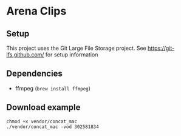 # Arena Clips

## Setup
This project uses the Git Large File Storage project.
See https://git-lfs.github.com/ for setup information

## Dependencies

- ffmpeg (`brew install ffmpeg`)

## Download example

```
chmod +x vendor/concat_mac
./vendor/concat_mac -vod 302581834
```
